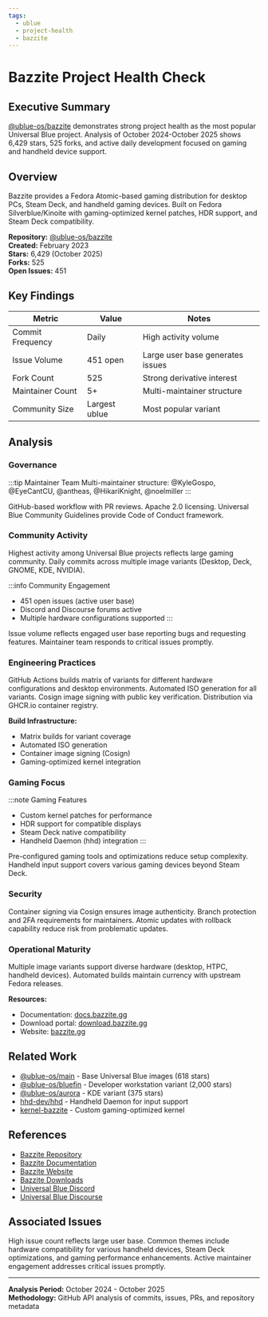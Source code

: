 ```yaml
---
tags:
  - ublue
  - project-health
  - bazzite
---
```


# Bazzite Project Health Check

## Executive Summary

[@ublue-os/bazzite](https://github.com/ublue-os/bazzite) demonstrates strong project health as the most popular Universal Blue project. Analysis of October 2024-October 2025 shows 6,429 stars, 525 forks, and active daily development focused on gaming and handheld device support.

## Overview

Bazzite provides a Fedora Atomic-based gaming distribution for desktop PCs, Steam Deck, and handheld gaming devices. Built on Fedora Silverblue/Kinoite with gaming-optimized kernel patches, HDR support, and Steam Deck compatibility.

**Repository:** [@ublue-os/bazzite](https://github.com/ublue-os/bazzite)  
**Created:** February 2023  
**Stars:** 6,429 (October 2025)  
**Forks:** 525  
**Open Issues:** 451

## Key Findings

| Metric | Value | Notes |
|--------|-------|-------|
| Commit Frequency | Daily | High activity volume |
| Issue Volume | 451 open | Large user base generates issues |
| Fork Count | 525 | Strong derivative interest |
| Maintainer Count | 5+ | Multi-maintainer structure |
| Community Size | Largest ublue | Most popular variant |

## Analysis

### Governance

:::tip Maintainer Team
Multi-maintainer structure: @KyleGospo, @EyeCantCU, @antheas, @HikariKnight, @noelmiller
:::

GitHub-based workflow with PR reviews. Apache 2.0 licensing. Universal Blue Community Guidelines provide Code of Conduct framework.

### Community Activity

Highest activity among Universal Blue projects reflects large gaming community. Daily commits across multiple image variants (Desktop, Deck, GNOME, KDE, NVIDIA).

:::info Community Engagement
- 451 open issues (active user base)
- Discord and Discourse forums active
- Multiple hardware configurations supported
:::

Issue volume reflects engaged user base reporting bugs and requesting features. Maintainer team responds to critical issues promptly.

### Engineering Practices

GitHub Actions builds matrix of variants for different hardware configurations and desktop environments. Automated ISO generation for all variants. Cosign image signing with public key verification. Distribution via GHCR.io container registry.

**Build Infrastructure:**
- Matrix builds for variant coverage
- Automated ISO generation
- Container image signing (Cosign)
- Gaming-optimized kernel integration

### Gaming Focus

:::note Gaming Features
- Custom kernel patches for performance
- HDR support for compatible displays
- Steam Deck native compatibility
- Handheld Daemon (hhd) integration
:::

Pre-configured gaming tools and optimizations reduce setup complexity. Handheld input support covers various gaming devices beyond Steam Deck.

### Security

Container signing via Cosign ensures image authenticity. Branch protection and 2FA requirements for maintainers. Atomic updates with rollback capability reduce risk from problematic updates.

### Operational Maturity

Multiple image variants support diverse hardware (desktop, HTPC, handheld devices). Automated builds maintain currency with upstream Fedora releases.

**Resources:**
- Documentation: [docs.bazzite.gg](https://docs.bazzite.gg/)
- Download portal: [download.bazzite.gg](https://download.bazzite.gg/)
- Website: [bazzite.gg](https://bazzite.gg/)

## Related Work

- [@ublue-os/main](https://github.com/ublue-os/main) - Base Universal Blue images (618 stars)
- [@ublue-os/bluefin](https://github.com/ublue-os/bluefin) - Developer workstation variant (2,000 stars)
- [@ublue-os/aurora](https://github.com/ublue-os/aurora) - KDE variant (375 stars)
- [hhd-dev/hhd](https://github.com/hhd-dev/hhd) - Handheld Daemon for input support
- [kernel-bazzite](https://github.com/hhd-dev/kernel-bazzite) - Custom gaming-optimized kernel

## References

- [Bazzite Repository](https://github.com/ublue-os/bazzite)
- [Bazzite Documentation](https://docs.bazzite.gg/)
- [Bazzite Website](https://bazzite.gg/)
- [Bazzite Downloads](https://download.bazzite.gg/)
- [Universal Blue Discord](https://discord.gg/f8MUghG5PB)
- [Universal Blue Discourse](https://universal-blue.discourse.group/c/bazzite/5)

## Associated Issues

High issue count reflects large user base. Common themes include hardware compatibility for various handheld devices, Steam Deck optimizations, and gaming performance enhancements. Active maintainer engagement addresses critical issues promptly.

---

**Analysis Period:** October 2024 - October 2025  
**Methodology:** GitHub API analysis of commits, issues, PRs, and repository metadata
